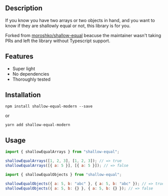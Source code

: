## Description

If you know you have two arrays or two objects in hand, and you want to know if they are shallowly equal or not, this library is for you.

Forked from [moroshko/shallow-equal](https://github.com/moroshko/shallow-equal) beacuse the maintainer wasn't taking PRs and left the library without Typescript support.

## Features

- Super light
- No dependencies
- Thoroughly tested

## Installation

```shell
npm install shallow-equal-modern --save
```
or
```shell
yarn add shallow-equal-modern
```

## Usage

```js
import { shallowEqualArrays } from "shallow-equal";

shallowEqualArrays([1, 2, 3], [1, 2, 3]); // => true
shallowEqualArrays([{ a: 5 }], [{ a: 5 }]); // => false
```

```js
import { shallowEqualObjects } from "shallow-equal";

shallowEqualObjects({ a: 5, b: "abc" }, { a: 5, b: "abc" }); // => true
shallowEqualObjects({ a: 5, b: {} }, { a: 5, b: {} }); // => false
```
